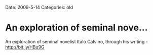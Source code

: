 Date: 2009-5-14
Categories: old

# An exploration of seminal nove...

An exploration of seminal novelist Italo Calvino, through his writing -  <a href="http://bit.ly/HBu9G" rel="nofollow">http://bit.ly/HBu9G</a>
